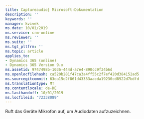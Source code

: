 ```yaml
---
title: Captureaudio| Microsoft-Dokumentation
description: ''
keywords: ''
manager: kvivek
ms.date: 10/01/2019
ms.service: crm-online
ms.reviewer: ''
ms.suite: ''
ms.tgt_pltfrm: ''
ms.topic: article
applies_to:
- Dynamics 365 (online)
- Dynamics 365 Version 9.x
ms.assetid: 9747498b-1036-444d-a7e4-890cc9f34b6d
ms.openlocfilehash: ca520b281f47ca3a4ff55c2f7ef420d384152ad5
ms.sourcegitcommit: 63ea15e2f861d43333aacda19230cd8922d7bdfd
ms.translationtype: MT
ms.contentlocale: de-DE
ms.lasthandoff: 10/01/2019
ms.locfileid: "72338089"
---
```

Ruft das Geräte Mikrofon auf, um Audiodaten aufzuzeichnen.
